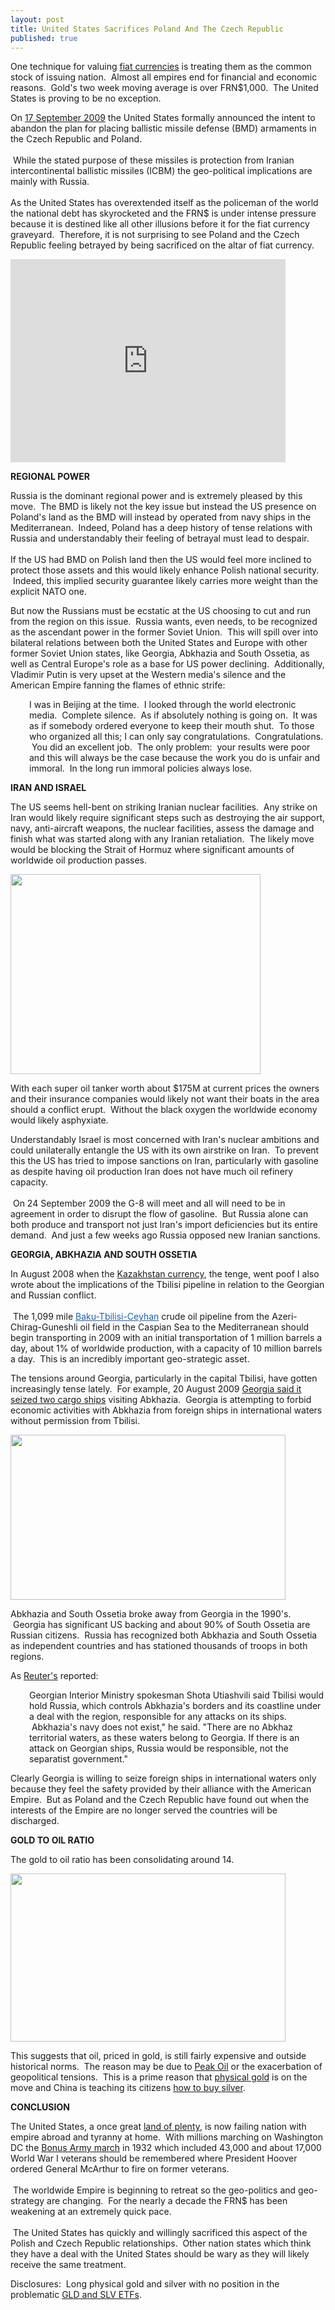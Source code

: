 ```yaml
---
layout: post
title: United States Sacrifices Poland And The Czech Republic
published: true
---
```

<p>One technique for valuing <a title="fiat currency" href="http://www.greatcreditcontraction.com/fiat-currency" target="_blank">fiat currencies</a> is treating them as the common stock of issuing nation.  Almost all empires end for financial and economic reasons.  Gold's two week moving average is over FRN$1,000.  The United States is proving to be no exception.</p>
<p>On <a title="one crappy newspaper" href="http://www.nytimes.com/2009/09/18/world/europe/18shield.html" target="_blank">17 September 2009</a> the United States formally announced the intent to abandon the plan for placing ballistic missile defense (BMD) armaments in the Czech Republic and Poland.<br/><br/>  While the stated purpose of these missiles is protection from Iranian intercontinental ballistic missiles (ICBM) the geo-political implications are mainly with Russia.  <br/><br/>As the United States has overextended itself as the policeman of the world the national debt has skyrocketed and the FRN$ is under intense pressure because it is destined like all other illusions before it for the fiat currency graveyard.  Therefore, it is not surprising to see Poland and the Czech Republic feeling betrayed by being sacrificed on the altar of fiat currency.</p>
<p><object classid="clsid:d27cdb6e-ae6d-11cf-96b8-444553540000" width="440" height="325" codebase="http://download.macromedia.com/pub/shockwave/cabs/flash/swflash.cab#version=6,0,40,0"><param name="allowFullScreen" value="true" /><param name="allowscriptaccess" value="always" /><param name="src" value="http://www.youtube.com/v/pnLjISvw-wM&amp;hl=en&amp;fs=1&amp;" /><param name="allowfullscreen" value="true" /><embed type="application/x-shockwave-flash" width="440" height="325" src="http://www.youtube.com/v/pnLjISvw-wM&amp;hl=en&amp;fs=1&amp;" allowscriptaccess="always" allowfullscreen="true"></embed></object></p>
<p><strong>REGIONAL POWER</strong></p>
<p>Russia is the dominant regional power and is extremely pleased by this move.  The BMD is likely not the key issue but instead the US presence on Poland's land as the BMD will instead by operated from navy ships in the Mediterranean.  Indeed, Poland has a deep history of tense relations with Russia and understandably their feeling of betrayal must lead to despair.  <br/><br/>If the US had BMD on Polish land then the US would feel more inclined to protect those assets and this would likely enhance Polish national security.  Indeed, this implied security guarantee likely carries more weight than the explicit NATO one.</p>
<p>But now the Russians must be ecstatic at the US choosing to cut and run from the region on this issue.  Russia wants, even needs, to be recognized as the ascendant power in the former Soviet Union.  This will spill over into bilateral relations between both the United States and Europe with other former Soviet Union states, like Georgia, Abkhazia and South Ossetia, as well as Central Europe's role as a base for US power declining.  Additionally, Vladimir Putin is very upset at the Western media's silence and the American Empire fanning the flames of ethnic strife:</p>
<p style="padding-left: 30px;">I was in Beijing at the time.  I looked through the world electronic media.  Complete silence.  As if absolutely nothing is going on.  It was as if somebody ordered everyone to keep their mouth shut.  To those who organized all this; I can only say congratulations.  Congratulations.  You did an excellent job.  The only problem:  your results were poor and this will always be the case because the work you do is unfair and immoral.  In the long run immoral policies always lose.</p>
<p><strong>IRAN AND ISRAEL</strong></p>
<p>The US seems hell-bent on striking Iranian nuclear facilities.  Any strike on Iran would likely require significant steps such as destroying the air support, navy, anti-aircraft weapons, the nuclear facilities, assess the damage and finish what was started along with any Iranian retaliation.  The likely move would be blocking the Strait of Hormuz where significant amounts of worldwide oil production passes.</p>
<p><img class="aligncenter" title="strait of hormuz" src="{{ site.baseurl }}/images/strait-hormuz.jpg" alt="" width="400" height="320" /></p>
<p>With each super oil tanker worth about $175M at current prices the owners and their insurance companies would likely not want their boats in the area should a conflict erupt.  Without the black oxygen the worldwide economy would likely asphyxiate.</p>
<p>Understandably Israel is most concerned with Iran's nuclear ambitions and could unilaterally entangle the US with its own airstrike on Iran.  To prevent this the US has tried to impose sanctions on Iran, particularly with gasoline as despite having oil production Iran does not have much oil refinery capacity. <br/><br/> On 24 September 2009 the G-8 will meet and all will need to be in agreement in order to disrupt the flow of gasoline.  But Russia alone can both produce and transport not just Iran's import deficiencies but its entire demand.  And just a few weeks ago Russia opposed new Iranian sanctions.</p>
<p><strong>GEORGIA, ABKHAZIA AND SOUTH OSSETIA</strong></p>
<p>In August 2008 when the <a title="khazakhstan" href="http://www.runtogold.com/2009/02/kazakhstan-currency-goes-poof/" target="_blank">Kazakhstan currency</a>, the tenge, went poof I also wrote about the implications of the Tbilisi pipeline in relation to the Georgian and Russian conflict. <br/><br/> The 1,099 mile <a style="color: #2361a1; text-decoration: underline; padding: 0px; margin: 0px;" href="http://en.wikipedia.org/wiki/Baku-Tbilisi-Ceyhan_pipeline" target="_blank">Baku-Tbilisi-Ceyhan</a> crude oil pipeline from the Azeri-Chirag-Guneshli oil field in the Caspian Sea to the Mediterranean should begin transporting in 2009 with an initial transportation of 1 million barrels a day, about 1% of worldwide production, with a capacity of 10 million barrels a day.  This is an incredibly important geo-strategic asset.</p>
<p>The tensions around Georgia, particularly in the capital Tbilisi, have gotten increasingly tense lately.  For example, 20 August 2009 <a title="georgia seizes ships" href="http://www.straitstimes.com/Breaking%2BNews/World/Story/STIStory_419353.html" target="_blank">Georgia said it seized two cargo ships</a> visiting Abkhazia.  Georgia is attempting to forbid economic activities with Abkhazia from foreign ships in international waters without permission from Tbilisi.</p>
<p><img class="aligncenter" title="Russia Georgia Abkhazia South Ossetia map" src="{{ site.baseurl }}/images/russia-georgia-map.jpg" alt="" width="440" height="264" /></p>
<p>Abkhazia and South Ossetia broke away from Georgia in the 1990's.  Georgia has significant US backing and about 90% of South Ossetia are Russian citizens.  Russia has recognized both Abkhazia and South Ossetia as independent countries and has stationed thousands of troops in both regions.</p>
<p>As <a title="abkhazia independent country" href="http://www.reuters.com/article/worldNews/idUSTRE58118220090902" target="_blank">Reuter's</a> reported:</p>
<p style="padding-left: 30px;">Georgian Interior Ministry spokesman Shota Utiashvili said Tbilisi would hold Russia, which controls Abkhazia's borders and its coastline under a deal with the region, responsible for any attacks on its ships.  Abkhazia's navy does not exist," he said. "There are no Abkhaz territorial waters, as these waters belong to Georgia. If there is an attack on Georgian ships, Russia would be responsible, not the separatist government."</p>
<p>Clearly Georgia is willing to seize foreign ships in international waters only because they feel the safety provided by their alliance with the American Empire.  But as Poland and the Czech Republic have found out when the interests of the Empire are no longer served the countries will be discharged.</p>
<p><strong>GOLD TO OIL RATIO</strong></p>
<p>The gold to oil ratio has been consolidating around 14.</p>
<p><img class="aligncenter" title="Gold oil ratio" src="{{ site.baseurl }}/images/Gold-Oil-24-Sep-2009.jpg" alt="" width="440" height="269" /></p>
<p>This suggests that oil, priced in gold, is still fairly expensive and outside historical norms.  The reason may be due to <a title="peak oil theory" href="http://www.runtogold.com/2006/09/peak-oil-theory/" target="_blank">Peak Oil</a> or the exacerbation of geopolitical tensions.  This is a prime reason that <a title="physical gold" href="http://www.runtogold.com/2009/05/physical-gold-is-on-the-move/" target="_blank">physical gold</a> is on the move and China is teaching its citizens <a title="how to buy silver" href="http://www.runtogold.com/how-to-buy-gold-or-silver/" target="_blank">how to buy silver</a>.</p>
<p><strong>CONCLUSION</strong></p>
<p>The United States, a once great <a title="land of plenty" href="http://www.runtogold.com/2009/07/the-land-of-plenty/" target="_blank">land of plenty</a>, is now failing nation with empire abroad and tyranny at home.  With millions marching on Washington DC the <a title="bonus army march" href="http://en.wikipedia.org/wiki/Bonus_Army" target="_blank">Bonus Army march</a> in 1932 which included 43,000 and about 17,000 World War I veterans should be remembered where President Hoover ordered General McArthur to fire on former veterans. <br/><br/> The worldwide Empire is beginning to retreat so the geo-politics and geo-strategy are changing.  For the nearly a decade the FRN$ has been weakening at an extremely quick pace. <br/><br/> The United States has quickly and willingly sacrificed this aspect of the Polish and Czech Republic relationships.  Other nation states which think they have a deal with the United States should be wary as they will likely receive the same treatment.</p>
<p>Disclosures:  Long physical gold and silver with no position in the problematic <a title="gld etf" href="http://www.runtogold.com/2008/12/a-problem-with-gld-and-slv-etfs/" target="_blank">GLD and SLV ETFs</a>.</p>
